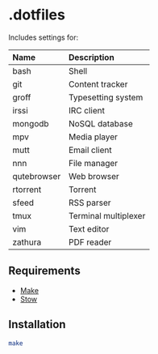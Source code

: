 # .dotfiles

Includes settings for:

| Name        | Description          |
| :---------- | :------------------- |
| bash        | Shell                |
| git         | Content tracker      |
| groff       | Typesetting system   |
| irssi       | IRC client           |
| mongodb     | NoSQL database       |
| mpv         | Media player         |
| mutt        | Email client         |
| nnn         | File manager         |
| qutebrowser | Web browser          |
| rtorrent    | Torrent              |
| sfeed       | RSS parser           |
| tmux        | Terminal multiplexer |
| vim         | Text editor          |
| zathura     | PDF reader           |

## Requirements

- [Make](https://www.gnu.org/software/make/)
- [Stow](https://www.gnu.org/software/stow/)

## Installation

```sh
make
```
